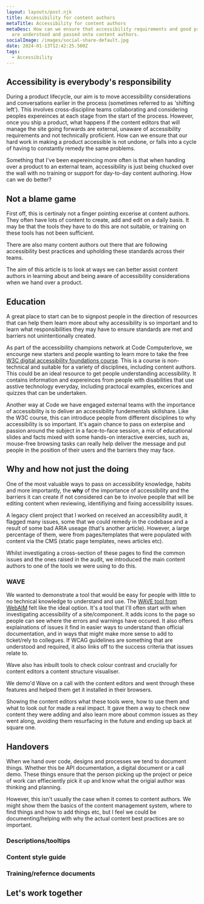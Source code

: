 ```yaml
---
layout: layouts/post.njk
title: Accessibility for content authors
metaTitle: Accessibility for content authors
metaDesc: How can we ensure that accessibility requirements and good practices
  are understood and passed onto content authors.
socialImage: /images/social-share-default.jpg
date: 2024-01-13T12:42:25.500Z
tags:
  - Accessibility
---
```

## Accessibility is everybody's responsibility

During a product lifecycle, our aim is to move accessibility considerations and conversations earlier in the process (sometimes referred to as 'shifting left'). This involves cross-discipline teams collaborating and considering peoples expereinces at each stage from the start of the process. However, once you ship a product, what happens if the content editors that will manage the site going forwards are external, unaware of accessibility requirements and not technically proficient. How can we ensure that our hard work in making a product accessible is not undone, or falls into a cycle of having to constantly remedy the same problems.

Something that I've been expereincing more often is that when handing over a product to an external team, accessibility is just being chucked over the wall with no training or support for day-to-day content authoring. How can we do better?

## Not a blame game

First off, this is certinaly not a finger pointing excerise at content authors. They often have lots of content to create, add and edit on a daily basis. It may be that the tools they have to do this are not suitable, or training on these tools has not been sufficient.

There are also many content authors out there that are following accessibility best practices and upholding these standards across their teams.

The aim of this article is to look at ways we can better assist content authors in learning about and being aware of accessibility considerations when we hand over a product.

## Education

A great place to start can be to signpost people in the direction of resources that can help them learn more about why accessibility is so important and to learn what responsibilities they may have to ensure standards are met and barriers not unintentionally created.

As part of the accessibility champions network at Code Computerlove, we encourge new starters and people wanting to learn more to take the free [W3C digital accessibility foundations course](https://www.w3.org/WAI/courses/foundations-course/). This is a course is non-technical and suitable for a variety of disciplines, including content authors. This could be an ideal resource to get people understanding accessibility. It contains information and expereinces from people with disabilities that use asstive technology everyday, including practocal examples, excerices and quizzes that can be undertaken. 

Another way at Code we have engaged external teams with the importance of accessibility is to deliver an accessibility fundementals skillshare. Like the W3C course, this can introduce people from different disciplines to why accessibility is so important. It's again chance to pass on exterpise and passion around the subject in a face-to-face session, a mix of educational slides and facts mixed with some hands-on interactive exercies, such as, mouse-free browsing tasks can really help deliver the message and put people in the position of their users and the barriers they may face.

## Why and how not just the doing

One of the most valuable ways to pass on accessibility knowledge, habits and more importantly, the **why** of the importance of accessibility and the barriers it can create if not considered can be to involve people that will be editing content when reviewing, identifiying and fixing accessibility issues.

A legacy client project that I worked on received an accessibility audit, it flagged many issues, some that we could remedy in the codebase and a result of some bad ARIA useage (that's another article). However, a large percentage of them, were from pages/templates that were populated with content via the CMS (static page templates, news articles etc).

Whilst investigating a cross-section of these pages to find the common issues and the ones raised in the audit, we introduced the main content authors to one of the tools we were using to do this.

### WAVE

We wanted to demonstrate a tool that would be easy for people with little to no technical knowledge to understand and use. The [WAVE tool from WebAIM](https://wave.webaim.org/) felt like the ideal option. It's a tool that I'll often start with when investigating accessibility of a site/component. It adds icons to the page so people can see where the errors and warnings have occured. It also offers explainations of issues it find in easier ways to understand than official documentation, and in ways that might make more sense to add to ticket/rely to collegues. If WCAG guidelines are something that are understood and required, it also links off to the success criteria that issues relate to.

Wave also has inbuilt tools to check colour contrast and crucially for content editors a content structure visualiser.

We demo'd Wave on a call with the content editors and went through these features and helped them get it installed in their browsers.

Showing the content editors what these tools were, how to use them and what to look out for made a real impact. It gave them a way to check new content they were adding and also learn more about common issues as they went along, avoiding them resurfacing in the future and ending up back at square one.

## Handovers

When we hand over code, designs and processes we tend to document things. Whether this be API documentation, a digital document or a call demo. These things ensure that the person picking up the project or peice of work can effieciently pick it up and know what the origial author was thinking and planning.

However, this isn't usually the case when it comes to content authors. We might show them the basics of the content management system, where to find things and how to add things etc, but I feel we could be documenting/helping with why the actual content best practices are so important.

### Descriptions/tooltips

### Content style guide

### Training/refernce documents

## Let's work together